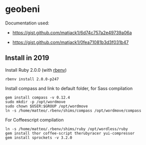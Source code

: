 geobeni
=======

Documentation used:

* https://gist.github.com/matjack1/6d74c757a2e49739a06a

* https://gist.github.com/matjack1/0fea71081b3d3f031b47


## Install in 2019

Install Ruby 2.0.0 (with [rbenv](https://github.com/rbenv/rbenv))

```
rbenv install 2.0.0-p247
```

Install compass and link to default folder, for Sass compilation

```
gem install compass -v 0.12.4
sudo mkdir -p /opt/wordmove
sudo chown $USER:$GROUP /opt/wordmove
ln -s /home/matteo/.rbenv/shims/compass /opt/wordmove/compass
```

For Coffeescript compilation

```
ln -s /home/matteo/.rbenv/shims/ruby /opt/wordless/ruby
gem install thor coffee-script therubyracer yui-compressor
gem install sprockets -v 3.2.0
```